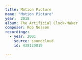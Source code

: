 ```yaml
---
title: Motion Picture
name: "Motion Picture"
year:  2018
album: The Artificial Clock-Maker
composer: Rob Nelson
recordingz:
  - year: 2001
    source: soundcloud
    id: 438120819
 
---
```




